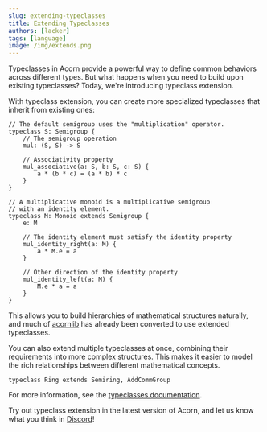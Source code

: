 ```yaml
---
slug: extending-typeclasses
title: Extending Typeclasses
authors: [lacker]
tags: [language]
image: /img/extends.png
---
```


Typeclasses in Acorn provide a powerful way to define common behaviors across different types. But what happens when you need to build upon existing typeclasses? Today, we're introducing typeclass extension.

<!-- truncate -->

With typeclass extension, you can create more specialized typeclasses that inherit from existing ones:

```acorn
// The default semigroup uses the "multiplication" operator.
typeclass S: Semigroup {
    // The semigroup operation
    mul: (S, S) -> S

    // Associativity property
    mul_associative(a: S, b: S, c: S) {
        a * (b * c) = (a * b) * c
    }
}

// A multiplicative monoid is a multiplicative semigroup
// with an identity element.
typeclass M: Monoid extends Semigroup {
    e: M

    // The identity element must satisfy the identity property
    mul_identity_right(a: M) {
        a * M.e = a
    }

    // Other direction of the identity property
    mul_identity_left(a: M) {
        M.e * a = a
    }
}
```

This allows you to build hierarchies of mathematical structures naturally, and much of [acornlib](https://github.com/acornprover/acornlib) has already been converted to use extended typeclasses.

You can also extend multiple typeclasses at once, combining their requirements into more complex structures. This makes it easier to model the rich relationships between different mathematical concepts.

```acorn
typeclass Ring extends Semiring, AddCommGroup
```

For more information, see the [typeclasses documentation](/docs/language/typeclasses/).

Try out typeclass extension in the latest version of Acorn, and let us know what you think in [Discord](https://discord.com/invite/RqXxaye4MC)!
